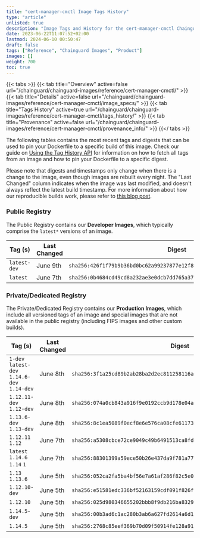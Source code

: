 ```yaml
---
title: "cert-manager-cmctl Image Tags History"
type: "article"
unlisted: true
description: "Image Tags and History for the cert-manager-cmctl Chainguard Image"
date: 2023-06-22T11:07:52+02:00
lastmod: 2024-06-10 00:50:47
draft: false
tags: ["Reference", "Chainguard Images", "Product"]
images: []
weight: 700
toc: true
---
```


{{< tabs >}}
{{< tab title="Overview" active=false url="/chainguard/chainguard-images/reference/cert-manager-cmctl/" >}}
{{< tab title="Details" active=false url="/chainguard/chainguard-images/reference/cert-manager-cmctl/image_specs/" >}}
{{< tab title="Tags History" active=true url="/chainguard/chainguard-images/reference/cert-manager-cmctl/tags_history/" >}}
{{< tab title="Provenance" active=false url="/chainguard/chainguard-images/reference/cert-manager-cmctl/provenance_info/" >}}
{{</ tabs >}}

The following tables contains the most recent tags and digests that can be used to pin your Dockerfile to a specific build of this image. Check our guide on [Using the Tag History API](/chainguard/chainguard-images/using-the-tag-history-api/) for information on how to fetch all tags from an image and how to pin your Dockerfile to a specific digest.

Please note that digests and timestamps only change when there is a change to the image, even though images are rebuilt every night. The "Last Changed" column indicates when the image was last modified, and doesn't always reflect the latest build timestamp. For more information about how our reproducible builds work, please refer to [this blog post](https://www.chainguard.dev/unchained/reproducing-chainguards-reproducible-image-builds).

### Public Registry
The Public Registry contains our **Developer Images**, which typically comprise the `latest*` versions of an image.

| Tag (s)       | Last Changed | Digest                                                                    |
|---------------|--------------|---------------------------------------------------------------------------|
|  `latest-dev` | June 9th     | `sha256:426f1f79b9b36bd0bc62a99237877e12f8eb53aacb47055068ca46987199f21a` |
|  `latest`     | June 7th     | `sha256:0b4684cd49cd8a232ae3e0dcb7dd765a37964ce3b92a1ec4acbd0a0cb009f746` |


### Private/Dedicated Registry
The Private/Dedicated Registry contains our **Production Images**, which include all versioned tags of an image and special images that are not available in the public registry (including FIPS images and other custom builds).

| Tag (s)                                       | Last Changed | Digest                                                                    |
|-----------------------------------------------|--------------|---------------------------------------------------------------------------|
|  `1-dev` `latest-dev` `1.14.6-dev` `1.14-dev` | June 8th     | `sha256:3f1a25cd89b2ab28ba2d2ec811258116aa829017a0d6086314e5140711e3c289` |
|  `1.12.11-dev` `1.12-dev`                     | June 8th     | `sha256:074a0cb843a916f9e0192ccb9d178e04aca5a27c5a66b8c40e509315c864f5c1` |
|  `1.13.6-dev` `1.13-dev`                      | June 8th     | `sha256:8c1ea5089f0ecf8e6e576ca08cfe61173eed3a487cf75b38c4e5066aa051cde3` |
|  `1.12.11` `1.12`                             | June 7th     | `sha256:a5308cbce72ce9049c49b6491513ca8fd40a1f565e9ad804c4f35770a64ed6dd` |
|  `latest` `1.14.6` `1.14` `1`                 | June 7th     | `sha256:88301399a59ece50b26e437da9f781a7756c98d9e750e99b9a0b3c913563c478` |
|  `1.13` `1.13.6`                              | June 5th     | `sha256:052ca2fa5ba4bf56e7a61af286f82c5e0e1a543ee9965cf2f191c4cbfaf2fd2e` |
|  `1.12.10-dev`                                | June 5th     | `sha256:e51581edc336bf52163159cdf091f826f93ad9dd1beab2406e72436a8de3a458` |
|  `1.12.10`                                    | June 5th     | `sha256:025d980346655202bbb8f9db216ba83299e00c506e4c3d8edd683aced7988a3f` |
|  `1.14.5-dev`                                 | June 5th     | `sha256:00b3ad6c1ac280b3ab6a627fd2614a6d13cca4c1e637755fefe2a4c03e6c6c70` |
|  `1.14.5`                                     | June 5th     | `sha256:2768c85eef369b70d09f50914fe128a9146a290770346ff15ed663fd251c0800` |

